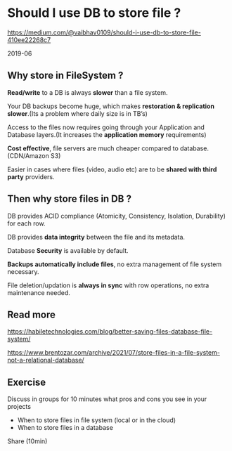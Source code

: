 # Should I use DB to store file ?

https://medium.com/@vaibhav0109/should-i-use-db-to-store-file-410ee22268c7

2019-06

## Why store in FileSystem ?

**Read/write** to a DB is always **slower** than a file system.

Your DB backups become huge, which makes **restoration & replication slower**.(Its a problem where daily size is in TB’s)

Access to the files now requires going through your Application and Database layers.(It increases the **application memory** requirements)

**Cost effective**, file servers are much cheaper compared to database. (CDN/Amazon S3)

Easier in cases where files (video, audio etc) are to be **shared with third party** providers.

## Then why store files in DB ?

DB provides ACID compliance (Atomicity, Consistency, Isolation, Durability) for each row.

DB provides **data integrity** between the file and its metadata.

Database **Security** is available by default.

**Backups automatically include files**, no extra management of file system necessary.

File deletion/updation is **always in sync** with row operations, no extra maintenance needed.

## Read more

https://habiletechnologies.com/blog/better-saving-files-database-file-system/

https://www.brentozar.com/archive/2021/07/store-files-in-a-file-system-not-a-relational-database/

## Exercise 

Discuss in groups for 10 minutes what pros and cons you see in your projects
- When to store files in file system (local or in the cloud)
- When to store files in a database

Share (10min)






